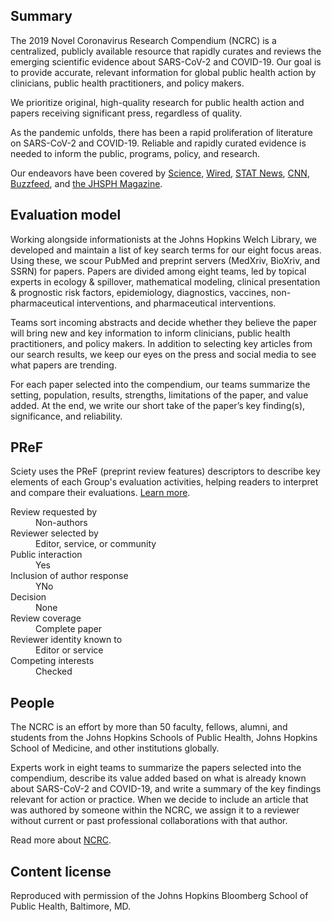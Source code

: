 ## Summary

The 2019 Novel Coronavirus Research Compendium (NCRC) is a centralized, publicly available resource that rapidly curates and reviews the emerging scientific evidence about SARS-CoV-2 and COVID-19. Our goal is to provide accurate, relevant information for global public health action by clinicians, public health practitioners, and policy makers.

We prioritize original, high-quality research for public health action and papers receiving significant press, regardless of quality.

As the pandemic unfolds, there has been a rapid proliferation of literature on SARS-CoV-2 and COVID-19. Reliable and rapidly curated evidence is needed to inform the public, programs, policy, and research.

Our endeavors have been covered by [Science](https://www.sciencemag.org/news/2020/05/scientists-are-drowning-covid-19-papers-can-new-tools-keep-them-afloat), [Wired](https://www.wired.com/story/how-to-read-covid-19-research-and-actually-understand-it/), [STAT News](https://www.statnews.com/2020/06/29/new-journal-vet-covid-19-preprints/), [CNN](https://www.cnn.com/2020/06/27/health/science-by-press-release-gupta/index.html), [Buzzfeed](https://www.buzzfeednews.com/article/peteraldhous/mario-molina-coronavirus-face-masks-pnas), and [the JHSPH Magazine](https://magazine.jhsph.edu/2020/preprints-and-pandemic-quality-control-high-speed-science).

## Evaluation model

Working alongside informationists at the Johns Hopkins Welch Library, we developed and maintain a list of key search terms for our eight focus areas. Using these, we scour PubMed and preprint servers (MedXriv, BioXriv, and SSRN) for papers. Papers are divided among eight teams, led by topical experts in ecology &amp; spillover, mathematical modeling, clinical presentation &amp; prognostic risk factors, epidemiology, diagnostics, vaccines, non-pharmaceutical interventions, and pharmaceutical interventions.

Teams sort incoming abstracts and decide whether they believe the paper will bring new and key information to inform clinicians, public health practitioners, and policy makers. In addition to selecting key articles from our search results, we keep our eyes on the press and social media to see what papers are trending.

For each paper selected into the compendium, our teams summarize the setting, population, results, strengths, limitations of the paper, and value added. At the end, we write our short take of the paper’s key finding(s), significance, and reliability.

## PReF

Sciety uses the PReF (preprint review features) descriptors to describe key elements of each Group's evaluation activities, helping readers to interpret and compare their evaluations.
[Learn more](https://asapbio.org/developing-a-taxonomy-to-describe-preprint-review-processes).

<dl class="group-page-pref">
    <dt>Review requested by</dt>
    <dd>Non-authors</dd>
    <dt>Reviewer selected by</dt>
    <dd>Editor, service, or community</dd>
    <dt>Public interaction</dt>
    <dd>Yes</dd>
    <dt>Inclusion of author response</dt>
    <dd>YNo</dd>
    <dt>Decision</dt>
    <dd>None</dd>
    <dt>Review coverage</dt>
    <dd>Complete paper</dd>
    <dt>Reviewer identity known to</dt>
    <dd>Editor or service</dd>
    <dt>Competing interests</dt>
    <dd>Checked</dd>
</dl>

## People
The NCRC is an effort by more than 50 faculty, fellows, alumni, and students from the Johns Hopkins Schools of Public Health, Johns Hopkins School of Medicine, and other institutions globally.

Experts work in eight teams to summarize the papers selected into the compendium, describe its value added based on what is already known about SARS-CoV-2 and COVID-19, and write a summary of the key findings relevant for action or practice. When we decide to include an article that was authored by someone within the NCRC, we assign it to a reviewer without current or past professional collaborations with that author.

Read more about [NCRC](https://ncrc.jhsph.edu/who-we-are/).

## Content license

Reproduced with permission of the Johns Hopkins Bloomberg School of Public Health, Baltimore, MD.
